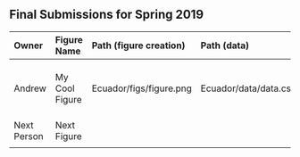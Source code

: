 ## Final Submissions for Spring 2019

| Owner        | Figure Name    | Path (figure creation)           | Path (data) | Description| Thumb |
|:------------ |:---------------|:------------------------|:--------------|:------------|:------------------|
| Andrew       | My Cool Figure | Ecuador/figs/figure.png | Ecuador/data/data.csv| This is my really cool figure that everyone loves| ![alt text](https://github.com/ARMurray/Ecuador/blob/testing/Final_Figures/Andrew/DailyEvasionMetabolism34.png "Logo Title Text 1")
| Next Person  | Next Figure    |  |
|  |  |  | | |
